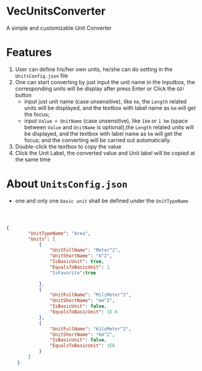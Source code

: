 # VecUnitsConverter
A simple and customizable Unit Converter

# Features
1. User can define his/her own units, he/she can do setting in the `UnitsConfig.json` file
2. One can start converting by just input the unit name in the Inputbox, the corresponding units will be display after press Enter or Click the `GO!` button
   - input just unit name (case unsensitive), like `km`, the  `Length` related units will be displayed, and the textbox with label name as `km` will get the focus;
   - input `Value + UnitName` (case unsensitive), like `1km` or `1 km` (space between `Value` and `UnitName` is optional),the  `Length` related units will be displayed, and the textbox with label name as `km` will get the focus; and the converting will be carried out automatically.
3. Double-click the textbox to copy the value
4. Click the Unit Label, the converted value and Unit label will be copied at the same time
#  About `UnitsConfig.json`
*  one and only one `basic unit` shall be defined under the `UnitTypeName`

```json



{
        "UnitTypeName": "Area",
        "Units": [
            {
                "UnitFullName": "Meter^2",
                "UnitShortName": "m^2",
                "IsBasicUnit": true,
                "EqualsToBasicUnit": 1
                "IsFavorite":true

            },
            {
                "UnitFullName": "MiliMeter^2",
                "UnitShortName": "mm^2",
                "IsBasicUnit": false,
                "EqualsToBasicUnit": 1E-6
            },
            {
                "UnitFullName": "KiloMeter^2",
                "UnitShortName": "Km^2",
                "IsBasicUnit": false,
                "EqualsToBasicUnit": 1E6
            }
        ]
    }
```
